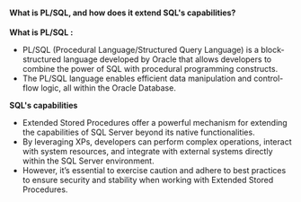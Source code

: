 #### What is PL/SQL, and how does it extend SQL's capabilities?


<b>What is PL/SQL :</b>
- PL/SQL (Procedural Language/Structured Query Language) is a block-structured language developed by Oracle that allows developers to combine the power of SQL with procedural programming constructs. 
- The PL/SQL language enables efficient data manipulation and control-flow logic, all within the Oracle Database.


<b>SQL's capabilities</b>

- Extended Stored Procedures offer a powerful mechanism for extending the capabilities of SQL Server beyond its native functionalities. 
- By leveraging XPs, developers can perform complex operations, interact with system resources, and integrate with external systems directly within the SQL Server environment.
- However, it’s essential to exercise caution and adhere to best practices to ensure security and stability when working with Extended Stored Procedures.
